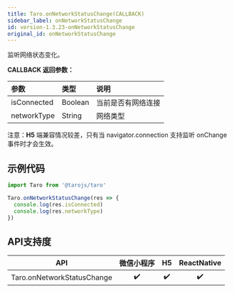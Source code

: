 ```yaml
---
title: Taro.onNetworkStatusChange(CALLBACK)
sidebar_label: onNetworkStatusChange
id: version-1.3.23-onNetworkStatusChange
original_id: onNetworkStatusChange
---
```



监听网络状态变化。

**CALLBACK 返回参数：**

| 参数 | 类型 | 说明 |
| :-- | :-- | :-- |
| isConnected | Boolean | 当前是否有网络连接 |
| networkType | String | 网络类型 |

注意：**H5** 端兼容情况较差，只有当 navigator.connection 支持监听 onChange 事件时才会生效。

## 示例代码

```jsx
import Taro from '@tarojs/taro'

Taro.onNetworkStatusChange(res => {
  console.log(res.isConnected)
  console.log(res.networkType)
})
```

## API支持度


| API | 微信小程序 | H5 | ReactNative |
| :-: | :-: | :-: | :-: |
| Taro.onNetworkStatusChange | ✔️ | ✔️ | ✔️ |

